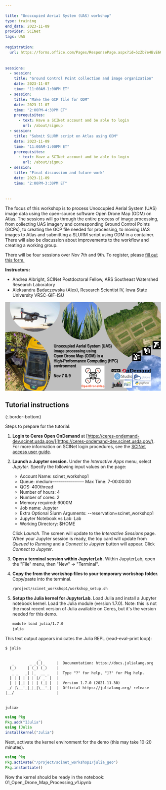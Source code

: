 ```yaml
---

title: "Unoccupied Aerial System (UAS) workshop"
type: training
end_date: 2023-11-09
provider: SCINet
tags: UAS

registration: 
  url: https://forms.office.com/Pages/ResponsePage.aspx?id=5zZb7e4BvE6GfuA8-g1Gl9poyUcOaMNCuMezzydam55URVE4VzA1WVpaRFYzT1NHVzI3Q001WUE5NCQlQCN0PWcu


sessions:
  - session:
    title: "Ground Control Point collection and image organization"
    date: 2023-11-07
    time: "11:00AM-1:00PM ET"
  - session:
    title: "Make the GCP file for ODM"
    date: 2023-11-07
    time: "2:00PM-4:30PM ET"
    prerequisites:
      - text: Have a SCINet account and be able to login 
        url: /about/signup
  - session:
    title: "Submit SLURM script on Atlas using ODM"
    date: 2023-11-09
    time: "11:00AM-1:00PM ET"
    prerequisites:
      - text: Have a SCINet account and be able to login 
        url: /about/signup
  - session:
    title: "Final discussion and future work"
    date: 2023-11-09
    time: "2:00PM-3:30PM ET"


---
```


The focus of this workshop is to process Unoccupied Aerial System (UAS) image data using the open-source software Open Drone Map (ODM) on Atlas. The sessions will go through the entire process of image processing, from collecting UAS imagery and corresponding Ground Control Points (GCPs), to creating the GCP file needed for processing, to moving UAS images to Atlas and submitting a SLURM script using ODM in a container.<!--excerpt--> There will also be discussion about improvements to the workflow and creating a working group. 

There will be four sessions over Nov 7th and 9th. To register, please [fill out this form.](https://forms.office.com/Pages/ResponsePage.aspx?id=5zZb7e4BvE6GfuA8-g1Gl9poyUcOaMNCuMezzydam55URVE4VzA1WVpaRFYzT1NHVzI3Q001WUE5NCQlQCN0PWcu)  

**Instructors:**  
  * Andrea Albright, SCINet Postdoctoral Fellow, ARS Southeast Watershed Research Laboratory  
  * Aleksandra Badaczewska (Alex), Research Scientist IV, Iowa State University VRSC-GIF-ISU

![Event flier](/assets/img/events/2023_SCINET_ODM_Image_Processing.png)

## Tutorial instructions
{:.border-bottom}

Steps to prepare for the tutorial:

1. **Login to Ceres Open OnDemand** at [https://ceres-ondemand-dev.scinet.usda.gov/](https://ceres-ondemand-dev.scinet.usda.gov/). For more information on SCINet login procedures, see the [SCINet access user guide](https://scinet.usda.gov/guides/access/login).

1. **Launch a Jupyter session.** Under the *Interactive Apps* menu, select *Jupyter*. Specify the following input values on the page:

    * Account Name: scinet_workshop1
    * Queue: medium---------------- Max Time: 7-00:00:00
    * QOS: 400thread
    * Number of hours: 4
    * Number of cores: 2
    * Memory required: 6000M
    * Job name: Jupyter
    * Extra Optional Slurm Arguments: \-\-reservation=scinet_workshop1
    * Jupyter Notebook vs Lab: Lab
    * Working Directory: $HOME
  
    Click *Launch*. The screen will update to the *Interactive Sessions* page. When your Jupyter session is ready, the top card will update from *Queued* to *Running* and a *Connect to Jupyter* button will appear. Click *Connect to Jupyter*.

1. **Open a terminal session within JupyterLab.** Within JupyterLab, open the "File" menu, then "New" -> "Terminal".

1. **Copy the from the workshop files to your temporary workshop folder.** 
    Copy/paste into the terminal.
   
    ```bash
    /project/scinet_workshop1/workshop_setup.sh
    ```

1. **Setup the Julia kernel for JupyterLab.** Load Julia and install a Jupyter notebook kernel.
    Load the Julia module (version 1.7.0). Note: this is not the most recent version of Julia available on Ceres, but it's the version needed for this demo.

    ```bash
    module load julia/1.7.0
    julia
    ```

This text output appears indicates the Julia REPL (read–eval–print loop):

```
$ julia

               _
   _       _ _(_)_     |  Documentation: https://docs.julialang.org
  (_)     | (_) (_)    |
   _ _   _| |_  __ _   |  Type "?" for help, "]?" for Pkg help.
  | | | | | | |/ _` |  |
  | | |_| | | | (_| |  |  Version 1.7.0 (2021-11-30)
 _/ |\__'_|_|_|\__'_|  |  Official https://julialang.org/ release
|__/                   |


julia>
```


```julia
using Pkg
Pkg.add("IJulia")
using IJulia
installkernel("Julia")
```

Next, activate the kernel environment for the demo (this may take 10-20 minutes).

```julia
using Pkg
Pkg.activate("/project/scinet_workshop1/julia_geo")
Pkg.instantiate()
```
Now the kernel should be ready in the notebook: 01_Open_Drone_Map_Processing_v1.ipynb





